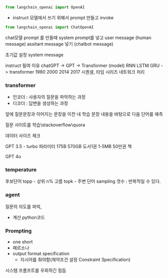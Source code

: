 ```py
from langchain_openai import OpenAI
```
- instruct 모델에서 쓰기 위해서 prompt 만들고 invoke


```py
from langchain_openai import ChatOpenAI
```
chat모델
prompt 를 만들때
system prompt를 넣고
user message (human message)
assitant message 넣기 (chatbot message)



초기값 설정 system message


instruct 필여 이유
chatGPT -> GPT -> Transformer (model)
RNN LSTM GRU -> transformer
1980 2000 2014   2017
시퀀셜, 타임 시리즈
네트워크 처리



### transformer
- 인코더 : 사용자의 질문을 파악하는 과정
- 디코더 : 답변을 생성하는 과정

앞에 질문문장과 이어지는 문장을 이전 내 학습 문장 내용을 바탕으로 다음 단어를 예측

질문 사이트를 학습\stackoverflow\quora


데이터 사이즈 체크

GPT 3.5 - turbo
파라미터 175B
570GB
도서1권 1-5MB
50만권 책


GPT 4o
 

### temperature 
후보단어 
topp - 상위 n% 고름
topk  - 주변 단어 sampling 갯수 : 반복적일 수 있다.


### agent
질문의 의도를 파악, 
- 계산 python코드


### Prompting
- one short
- 페르소나
- output format specification
    - 지시어를 줘야함(제약조건 설정 Constraint Specification)
  
시스템 프롬프트를 우회하긴 힘듬



